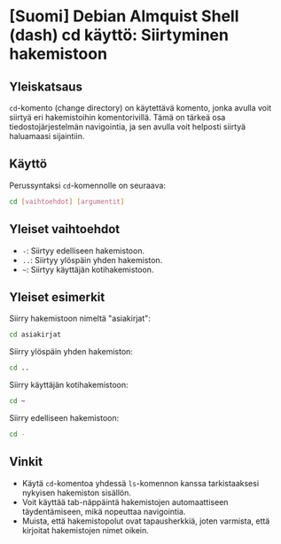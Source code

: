 # [Suomi] Debian Almquist Shell (dash) cd käyttö: Siirtyminen hakemistoon

## Yleiskatsaus
`cd`-komento (change directory) on käytettävä komento, jonka avulla voit siirtyä eri hakemistoihin komentorivillä. Tämä on tärkeä osa tiedostojärjestelmän navigointia, ja sen avulla voit helposti siirtyä haluamaasi sijaintiin.

## Käyttö
Perussyntaksi `cd`-komennolle on seuraava:

```sh
cd [vaihtoehdot] [argumentit]
```

## Yleiset vaihtoehdot
- `-`: Siirtyy edelliseen hakemistoon.
- `..`: Siirtyy ylöspäin yhden hakemiston.
- `~`: Siirtyy käyttäjän kotihakemistoon.

## Yleiset esimerkit
Siirry hakemistoon nimeltä "asiakirjat":

```sh
cd asiakirjat
```

Siirry ylöspäin yhden hakemiston:

```sh
cd ..
```

Siirry käyttäjän kotihakemistoon:

```sh
cd ~
```

Siirry edelliseen hakemistoon:

```sh
cd -
```

## Vinkit
- Käytä `cd`-komentoa yhdessä `ls`-komennon kanssa tarkistaaksesi nykyisen hakemiston sisällön.
- Voit käyttää tab-näppäintä hakemistojen automaattiseen täydentämiseen, mikä nopeuttaa navigointia.
- Muista, että hakemistopolut ovat tapausherkkiä, joten varmista, että kirjoitat hakemistojen nimet oikein.